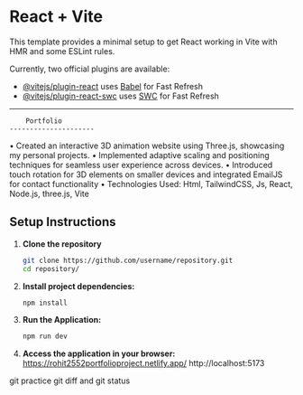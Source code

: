 

# React + Vite

This template provides a minimal setup to get React working in Vite with HMR and some ESLint rules.

Currently, two official plugins are available:

- [@vitejs/plugin-react](https://github.com/vitejs/vite-plugin-react/blob/main/packages/plugin-react/README.md) uses [Babel](https://babeljs.io/) for Fast Refresh
- [@vitejs/plugin-react-swc](https://github.com/vitejs/vite-plugin-react-swc) uses [SWC](https://swc.rs/) for Fast Refresh



---------------------------------------------------------------------------------------------------------------
		Portfolio
	---------------------
 • Created an interactive 3D animation website using Three.js, showcasing my personal projects.
 • Implemented adaptive scaling and positioning techniques for seamless user experience across devices.
 • Introduced touch rotation for 3D elements on smaller devices and integrated EmailJS for contact functionality
 • Technologies Used: Html, TailwindCSS, Js, React, Node.js, three.js, Vite

## Setup Instructions
1. **Clone the repository**
   ```bash
   git clone https://github.com/username/repository.git
   cd repository/
2. **Install project dependencies:**
   ```bash
   npm install
3. **Run the Application:**
   ```bash
   npm run dev
4. **Access the application in your browser:**
   https://rohit2552portfolioproject.netlify.app/
   http://localhost:5173



git practice 
git diff and git status
